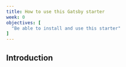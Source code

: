 ```yaml
---
title: How to use this Gatsby starter
week: 0
objectives: [
  "Be able to install and use this starter"
]
---
```


## Introduction
